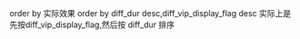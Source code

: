 order by 实际效果  order by diff_dur desc,diff_vip_display_flag desc
实际上是先按diff_vip_display_flag,然后按 diff_dur 排序
